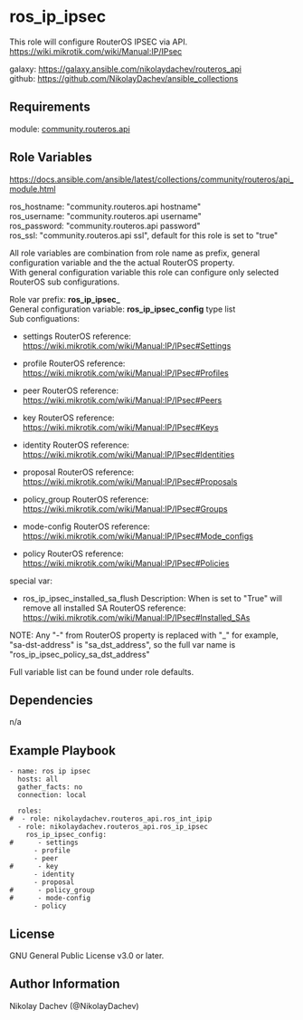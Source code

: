 ros_ip_ipsec
=========

This role will configure RouterOS IPSEC via API.  
https://wiki.mikrotik.com/wiki/Manual:IP/IPsec  

galaxy: https://galaxy.ansible.com/nikolaydachev/routeros_api  
github: https://github.com/NikolayDachev/ansible_collections  

Requirements
------------

module: [community.routeros.api](https://galaxy.ansible.com/community/routeros)  

Role Variables
--------------

https://docs.ansible.com/ansible/latest/collections/community/routeros/api_module.html  

ros_hostname: "community.routeros.api hostname"  
ros_username: "community.routeros.api username"  
ros_password: "community.routeros.api password"  
ros_ssl: "community.routeros.api ssl", default for this role is set to "true"  

All role variables are combination from role name as prefix, general configuration variable and the the actual RouterOS property.  
With general configuration variable this role can configure only selected RouterOS sub configurations.  

Role var prefix: **ros_ip_ipsec_**  
General configuration variable: **ros_ip_ipsec_config** type list  
Sub configuations:  
- settings
  RouterOS reference: https://wiki.mikrotik.com/wiki/Manual:IP/IPsec#Settings

- profile
  RouterOS reference: https://wiki.mikrotik.com/wiki/Manual:IP/IPsec#Profiles

- peer
  RouterOS reference: https://wiki.mikrotik.com/wiki/Manual:IP/IPsec#Peers

- key
  RouterOS reference: https://wiki.mikrotik.com/wiki/Manual:IP/IPsec#Keys

- identity
  RouterOS reference: https://wiki.mikrotik.com/wiki/Manual:IP/IPsec#Identities

- proposal
  RouterOS reference: https://wiki.mikrotik.com/wiki/Manual:IP/IPsec#Proposals

- policy_group
  RouterOS reference: https://wiki.mikrotik.com/wiki/Manual:IP/IPsec#Groups

- mode-config
  RouterOS reference: https://wiki.mikrotik.com/wiki/Manual:IP/IPsec#Mode_configs

- policy
  RouterOS reference: https://wiki.mikrotik.com/wiki/Manual:IP/IPsec#Policies

special var:
- ros_ip_ipsec_installed_sa_flush
  Description: When is set to "True" will remove all installed SA
  RouterOS reference: https://wiki.mikrotik.com/wiki/Manual:IP/IPsec#Installed_SAs

NOTE: Any "-" from RouterOS property is replaced with "_" for example, "sa-dst-address" is "sa_dst_address", so the full var name is "ros_ip_ipsec_policy_sa_dst_address"  

Full variable list can be found under role defaults.  

Dependencies
------------

n/a

Example Playbook
----------------
```
- name: ros ip ipsec 
  hosts: all
  gather_facts: no
  connection: local

  roles:
#  - role: nikolaydachev.routeros_api.ros_int_ipip
  - role: nikolaydachev.routeros_api.ros_ip_ipsec
    ros_ip_ipsec_config:
#      - settings
      - profile
      - peer
#      - key
      - identity
      - proposal
#      - policy_group
#      - mode-config
      - policy
```
License
-------

GNU General Public License v3.0 or later.

Author Information
------------------

Nikolay Dachev (@NikolayDachev)